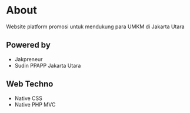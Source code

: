 # About
Website platform promosi untuk mendukung para UMKM di Jakarta Utara

## Powered by
- Jakpreneur
- Sudin PPAPP Jakarta Utara

## Web Techno
- Native CSS
- Native PHP MVC
